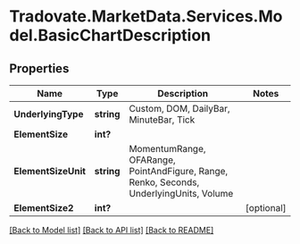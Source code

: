 # Tradovate.MarketData.Services.Model.BasicChartDescription
## Properties

Name | Type | Description | Notes
------------ | ------------- | ------------- | -------------
**UnderlyingType** | **string** | Custom, DOM, DailyBar, MinuteBar, Tick | 
**ElementSize** | **int?** |  | 
**ElementSizeUnit** | **string** | MomentumRange, OFARange, PointAndFigure, Range, Renko, Seconds, UnderlyingUnits, Volume | 
**ElementSize2** | **int?** |  | [optional] 

[[Back to Model list]](../README.md#documentation-for-models) [[Back to API list]](../README.md#documentation-for-api-endpoints) [[Back to README]](../README.md)

